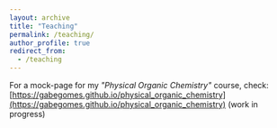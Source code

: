 ```yaml
---
layout: archive
title: "Teaching"
permalink: /teaching/
author_profile: true
redirect_from:
  - /teaching
---
```


For a mock-page for my _"Physical Organic Chemistry"_ course, check: 
[https://gabegomes.github.io/physical_organic_chemistry](https://gabegomes.github.io/physical_organic_chemistry) (work in progress)

